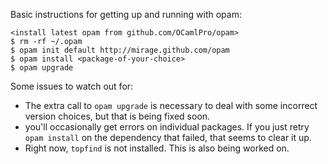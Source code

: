 Basic instructions for getting up and running with opam:

    <install latest opam from github.com/OCamlPro/opam>
    $ rm -rf ~/.opam
    $ opam init default http://mirage.github.com/opam
    $ opam install <package-of-your-choice>
    $ opam upgrade

Some issues to watch out for:

  - The extra call to  `opam upgrade` is necessary to deal with some
    incorrect version choices, but that is being fixed soon.
  - you'll occasionally get errors on individual packages.  If you
    just retry `opam install` on the dependency that failed, that
    seems to clear it up.
  - Right now, `topfind` is not installed.  This is also being worked
    on.
  

